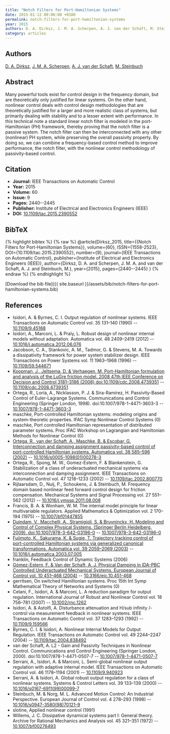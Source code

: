 ```yaml
---
title: "Notch Filters for Port-Hamiltonian Systems"
date: 2015-01-12 00:00:00 +0100
permalink: notch-filters-for-port-hamiltonian-systems
year: 2015
authors: D. A. Dirksz, J. M. A. Scherpen, A. J. van der Schaft, M. Steinbuch
category: articles
---
```

 
## Authors
[D. A. Dirksz](authors/daniel-a-dirksz), [J. M. A. Scherpen](authors/jacquelien-m-a-scherpen), [A. J. van der Schaft](authors/arjan-van-der-schaft), [M. Steinbuch](authors/maarten-steinbuch)
 
## Abstract
Many powerful tools exist for control design in the frequency domain, but are theoretically only justified for linear systems. On the other hand, nonlinear control deals with control design methodologies that are theoretically justified for a larger and more realistic class of systems, but primarily dealing with stability and to a lesser extent with performance. In this technical note a standard linear notch filter is modeled in the port-Hamiltonian (PH) framework, thereby proving that the notch filter is a passive system. The notch filter can then be interconnected with any other (nonlinear) PH system, while preserving the overall passivity property. By doing so, we can combine a frequency-based control method to improve performance, the notch filter, with the nonlinear control methodology of passivity-based control.
 
## Citation
- **Journal:** IEEE Transactions on Automatic Control
- **Year:** 2015
- **Volume:** 60
- **Issue:** 9
- **Pages:** 2440--2445
- **Publisher:** Institute of Electrical and Electronics Engineers (IEEE)
- **DOI:** [10.1109/tac.2015.2390552](https://doi.org/10.1109/tac.2015.2390552)
 
## BibTeX
{% highlight bibtex %}
{% raw %}
@article{Dirksz_2015,
  title={{Notch Filters for Port-Hamiltonian Systems}},
  volume={60},
  ISSN={1558-2523},
  DOI={10.1109/tac.2015.2390552},
  number={9},
  journal={IEEE Transactions on Automatic Control},
  publisher={Institute of Electrical and Electronics Engineers (IEEE)},
  author={Dirksz, D. A. and Scherpen, J. M. A. and van der Schaft, A. J. and Steinbuch, M.},
  year={2015},
  pages={2440--2445}
}
{% endraw %}
{% endhighlight %}
 
[Download the bib file]({{ site.baseurl }}/assets/bib/notch-filters-for-port-hamiltonian-systems.bib)
 
## References
- Isidori, A. & Byrnes, C. I. Output regulation of nonlinear systems. IEEE Transactions on Automatic Control vol. 35 131–140 (1990) -- [10.1109/9.45168](https://doi.org/10.1109/9.45168)
- Isidori, A., Marconi, L. & Praly, L. Robust design of nonlinear internal models without adaptation. Automatica vol. 48 2409–2419 (2012) -- [10.1016/j.automatica.2012.06.076](https://doi.org/10.1016/j.automatica.2012.06.076)
- Jacobson, C. A., Stankovic, A. M., Tadmor, G. & Stevens, M. A. Towards a dissipativity framework for power system stabilizer design. IEEE Transactions on Power Systems vol. 11 1963–1968 (1996) -- [10.1109/59.544671](https://doi.org/10.1109/59.544671)
- [Koopman, J., Jeltsema, D. & Verhaegen, M. Port-Hamiltonian formulation and analysis of the LuGre friction model. 2008 47th IEEE Conference on Decision and Control 3181–3186 (2008) doi:10.1109/cdc.2008.4739351](port-hamiltonian-formulation-and-analysis-of-the-lugre-friction-model) -- [10.1109/cdc.2008.4739351](https://doi.org/10.1109/cdc.2008.4739351)
- Ortega, R., Loría, A., Nicklasson, P. J. & Sira-Ramírez, H. Passivity-Based Control of Euler-Lagrange Systems. Communications and Control Engineering (Springer London, 1998). doi:10.1007/978-1-4471-3603-3 -- [10.1007/978-1-4471-3603-3](https://doi.org/10.1007/978-1-4471-3603-3)
- maschke, Port-controlled Hamiltonian systems: modeling origins and system-theoretic properties. IFAC Symp Nonlinear Control Systems (0)
- maschke, Port controlled Hamiltonian representation of distributed parameter systems. Proc IFAC Workshop on Lagrangian and Hamiltonian Methods for Nonlinear Control (0)
- [Ortega, R., van der Schaft, A., Maschke, B. & Escobar, G. Interconnection and damping assignment passivity-based control of port-controlled Hamiltonian systems. Automatica vol. 38 585–596 (2002)](interconnection-and-damping-assignment-passivity-based-control-of-port-controlled-hamiltonian-systems) -- [10.1016/s0005-1098(01)00278-3](https://doi.org/10.1016/s0005-1098(01)00278-3)
- Ortega, R., Spong, M. W., Gomez-Estern, F. & Blankenstein, G. Stabilization of a class of underactuated mechanical systems via interconnection and damping assignment. IEEE Transactions on Automatic Control vol. 47 1218–1233 (2002) -- [10.1109/tac.2002.800770](https://doi.org/10.1109/tac.2002.800770)
- Rijlaarsdam, D., Nuij, P., Schoukens, J. & Steinbuch, M. Frequency domain based nonlinear feed forward control design for friction compensation. Mechanical Systems and Signal Processing vol. 27 551–562 (2012) -- [10.1016/j.ymssp.2011.08.008](https://doi.org/10.1016/j.ymssp.2011.08.008)
- Francis, B. A. & Wonham, W. M. The internal model principle for linear multivariable regulators. Applied Mathematics &amp; Optimization vol. 2 170–194 (1975) -- [10.1007/bf01447855](https://doi.org/10.1007/bf01447855)
- [Duindam, V., Macchelli, A., Stramigioli, S. & Bruyninckx, H. Modeling and Control of Complex Physical Systems. (Springer Berlin Heidelberg, 2009). doi:10.1007/978-3-642-03196-0](modeling-and-control-of-complex-physical-systems) -- [10.1007/978-3-642-03196-0](https://doi.org/10.1007/978-3-642-03196-0)
- [Fujimoto, K., Sakurama, K. & Sugie, T. Trajectory tracking control of port-controlled Hamiltonian systems via generalized canonical transformations. Automatica vol. 39 2059–2069 (2003)](trajectory-tracking-control-of-port-controlled-hamiltonian-systems-via-generalized-canonical-transformations) -- [10.1016/j.automatica.2003.07.005](https://doi.org/10.1016/j.automatica.2003.07.005)
- franklin, Feedback Control of Dynamic Systems (2006)
- [Gómez-Estern, F. & Van der Schaft, A. J. Physical Damping in IDA-PBC Controlled Underactuated Mechanical Systems. European Journal of Control vol. 10 451–468 (2004)](physical-damping-in-ida-pbc-controlled-underactuated-mechanical-systems) -- [10.3166/ejc.10.451-468](https://doi.org/10.3166/ejc.10.451-468)
- gerritsen, On switched Hamiltonian systems. Proc 15th Int Symp Mathematical Theory of Networks and Systems (0)
- Celani, F., Isidori, A. & Marconi, L. A reduction paradigm for output regulation. International Journal of Robust and Nonlinear Control vol. 18 756–781 (2007) -- [10.1002/rnc.1262](https://doi.org/10.1002/rnc.1262)
- Isidori, A. & Astolfi, A. Disturbance attenuation and H/sub infinity /-control via measurement feedback in nonlinear systems. IEEE Transactions on Automatic Control vol. 37 1283–1293 (1992) -- [10.1109/9.159566](https://doi.org/10.1109/9.159566)
- Byrnes, C. I. & Isidori, A. Nonlinear Internal Models for Output Regulation. IEEE Transactions on Automatic Control vol. 49 2244–2247 (2004) -- [10.1109/tac.2004.838492](https://doi.org/10.1109/tac.2004.838492)
- van der Schaft, A. L2 - Gain and Passivity Techniques in Nonlinear Control. Communications and Control Engineering (Springer London, 2000). doi:10.1007/978-1-4471-0507-7 -- [10.1007/978-1-4471-0507-7](https://doi.org/10.1007/978-1-4471-0507-7)
- Serrani, A., Isidori, A. & Marconi, L. Semi-global nonlinear output regulation with adaptive internal model. IEEE Transactions on Automatic Control vol. 46 1178–1194 (2001) -- [10.1109/9.940923](https://doi.org/10.1109/9.940923)
- Serrani, A. & Isidori, A. Global robust output regulation for a class of nonlinear systems. Systems &amp; Control Letters vol. 39 133–139 (2000) -- [10.1016/s0167-6911(99)00099-7](https://doi.org/10.1016/s0167-6911(99)00099-7)
- Steinbuch, M. & Norg, M. L. Advanced Motion Control: An Industrial Perspective. European Journal of Control vol. 4 278–293 (1998) -- [10.1016/s0947-3580(98)70121-9](https://doi.org/10.1016/s0947-3580(98)70121-9)
- slotine, Applied nonlinear control (1991)
- Willems, J. C. Dissipative dynamical systems part I: General theory. Archive for Rational Mechanics and Analysis vol. 45 321–351 (1972) -- [10.1007/bf00276493](https://doi.org/10.1007/bf00276493)

